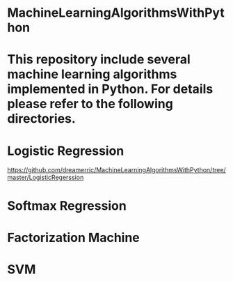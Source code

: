 # MachineLearningAlgorithmsWithPython
# This repository include several machine learning algorithms implemented in Python. For details please refer to the following directories.
# Logistic Regression
https://github.com/dreamerric/MachineLearningAlgorithmsWithPython/tree/master/LogisticRegerssion
# Softmax Regression
# Factorization Machine
# SVM
